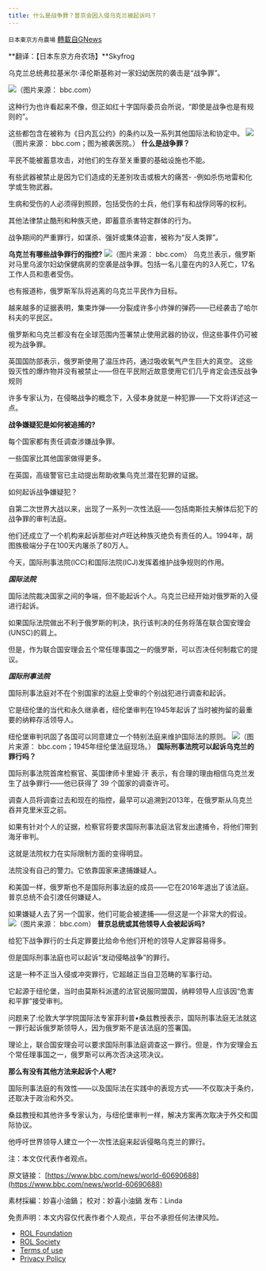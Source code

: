 ```yaml
---
title: 什么是战争罪？普京会因入侵乌克兰被起诉吗？
---
```

`日本東京方舟農場` [轉載自GNews](https://gnews.org/zh-hans/2195811/)

**翻译：【日本东京方舟农场】**Skyfrog

乌克兰总统弗拉基米尔·泽伦斯基称对一家妇幼医院的袭击是“战争罪”。

![](https://assets.gnews.org/wp-content/uploads/2022/03/1981.jpg)（图片来源： bbc.com）

这种行为也许看起来不像，但正如红十字国际委员会所说，“即使是战争也是有规则的”。

这些都包含在被称为《日内瓦公约》的条约以及一系列其他国际法和协定中。
![](https://assets.gnews.org/wp-content/uploads/2022/03/1982.jpg)（图片来源： bbc.com；图为被袭医院。）
**什么是战争罪？**

平民不能被蓄意攻击，对他们的生存至关重要的基础设施也不能。

有些武器被禁止是因为它们造成的无差别攻击或极大的痛苦- -例如杀伤地雷和化学或生物武器。

生病和受伤的人必须得到照顾，包括受伤的士兵，他们享有和战俘同等的权利。

其他法律禁止酷刑和种族灭绝，即蓄意杀害特定群体的行为。

战争期间的严重罪行，如谋杀、强奸或集体迫害，被称为“反人类罪”。

**乌克兰有哪些战争罪行的指控?**
![](https://assets.gnews.org/wp-content/uploads/2022/03/1983.jpg)（图片来源： bbc.com）
乌克兰表示，俄罗斯对马里乌波尔妇幼保健病房的空袭是战争罪。包括一名儿童在内的3人死亡，17名工作人员和患者受伤。

也有报道称，俄罗斯军队将逃离的乌克兰平民作为目标。

越来越多的证据表明，集束炸弹——分裂成许多小炸弹的弹药——已经袭击了哈尔科夫的平民区。

俄罗斯和乌克兰都没有在全球范围内签署禁止使用武器的协议，但这些事件仍可被视为战争罪。

英国国防部表示，俄罗斯使用了温压炸药，通过吸收氧气产生巨大的真空。 这些毁灭性的爆炸物并没有被禁止——但在平民附近故意使用它们几乎肯定会违反战争规则

许多专家认为，在侵略战争的概念下，入侵本身就是一种犯罪——下文将详述这一点。

**战争嫌疑犯是如何被追捕的?**

每个国家都有责任调查涉嫌战争罪。

一些国家比其他国家做得更多。

在英国，高级警官已主动提出帮助收集乌克兰潜在犯罪的证据。

如何起诉战争嫌疑犯？

自第二次世界大战以来，出现了一系列一次性法庭——包括南斯拉夫解体后犯下的战争罪的审判法庭。

他们还成立了一个机构来起诉那些对卢旺达种族灭绝负有责任的人。1994年，胡图族极端分子在100天内屠杀了80万人。

今天，国际刑事法院(ICC)和国际法院(ICJ)发挥着维护战争规则的作用。

***国际法院***

国际法院裁决国家之间的争端，但不能起诉个人。乌克兰已经开始对俄罗斯的入侵进行起诉。

如果国际法院做出不利于俄罗斯的判决，执行该判决的任务将落在联合国安理会(UNSC)的肩上。

但是，作为联合国安理会五个常任理事国之一的俄罗斯，可以否决任何制裁它的提议。

***国际刑事法院***

国际刑事法庭对不在个别国家的法庭上受审的个别战犯进行调查和起诉。

它是纽伦堡的当代和永久继承者，纽伦堡审判在1945年起诉了当时被拘留的最重要的纳粹存活领导人。

纽伦堡审判巩固了各国可以同意建立一个特别法庭来维护国际法的原则。
![](https://assets.gnews.org/wp-content/uploads/2022/03/1984.jpg)（图片来源： bbc.com；1945年纽伦堡法庭现场。）
**国际刑事法院可以起诉乌克兰的罪行吗？**

国际刑事法院首席检察官、英国律师卡里姆·汗 表示，有合理的理由相信乌克兰发生了战争罪行——他已获得了 39 个国家的调查许可。

调查人员将调查过去和现在的指控，最早可以追溯到2013年，在俄罗斯从乌克兰吞并克里米亚之前。

如果有针对个人的证据，检察官将要求国际刑事法庭法官发出逮捕令，将他们带到海牙审判。

这就是法院权力在实际限制方面的变得明显。

法院没有自己的警力。它依靠国家来逮捕嫌疑人。

和美国一样，俄罗斯也不是国际刑事法庭的成员——它在2016年退出了该法庭。普京总统不会引渡任何嫌疑人。

如果嫌疑人去了另一个国家，他们可能会被逮捕——但这是一个非常大的假设。
![](https://assets.gnews.org/wp-content/uploads/2022/03/1985.jpg)（图片来源： bbc.com）
**普京总统或其他领导人会被起诉吗?**

给犯下战争罪行的士兵定罪要比给命令他们开枪的领导人定罪容易得多。

但是国际刑事法庭也可以起诉“发动侵略战争”的罪行。

这是一种不正当入侵或冲突罪行，它超越正当自卫范畴的军事行动。

它起源于纽伦堡，当时由莫斯科派遣的法官说服同盟国，纳粹领导人应该因“危害和平罪”接受审判。

问题来了:伦敦大学学院国际法专家菲利普•桑兹教授表示，国际刑事法庭无法就这一罪行起诉俄罗斯领导人，因为俄罗斯不是该法庭的签署国。

理论上，联合国安理会可以要求国际刑事法庭调查这一罪行。但是，作为安理会五个常任理事国之一，俄罗斯可以再次否决这项决议。

**那么有没有其他方法来起诉个人呢?**

国际刑事法庭的有效性——以及国际法在实践中的表现方式——不仅取决于条约，还取决于政治和外交。

桑兹教授和其他许多专家认为，与纽伦堡审判一样，解决方案再次取决于外交和国际协议。

他呼吁世界领导人建立一个一次性法庭来起诉侵略乌克兰的罪行。

注：本文仅代表作者观点。

原文链接：
[https://www.bbc.com/news/world-60690688](https://www.bbc.com/news/world-60690688)

素材採編：妙喜小油鍋；
校对：妙喜小油鍋
发布：Linda

 

免责声明：本文内容仅代表作者个人观点，平台不承担任何法律风险。

- [ROL Foundation](https://rolfoundation.org/)
- [ROL Society](https://rolsociety.org/)
- [Terms of use](https://gnews.org/terms-of-use-3/)
- [Privacy Policy](https://gnews.org/privacy-policy/)
